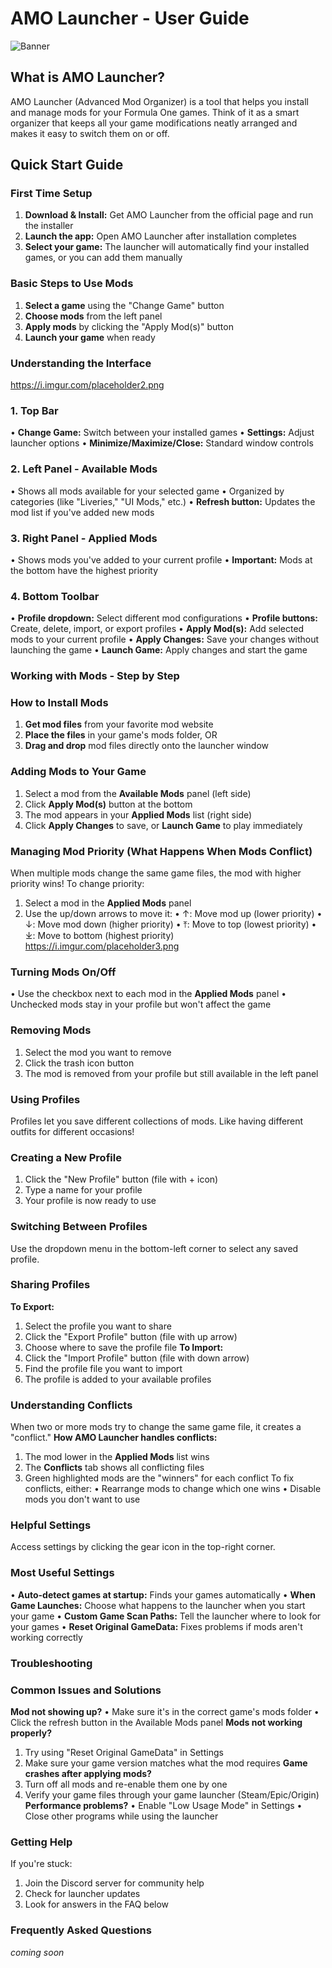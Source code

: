 # AMO Launcher - User Guide
![Banner](https://github.com/user-attachments/assets/cbef625b-0e39-47e3-8364-5c0deffef268)
## What is AMO Launcher?
AMO Launcher (Advanced Mod Organizer) is a tool that helps you install and manage mods for your Formula One games. Think of it as a smart organizer that keeps all your game modifications neatly arranged and makes it easy to switch them on or off.
## Quick Start Guide
### First Time Setup
1.	**Download & Install:** Get AMO Launcher from the official page and run the installer
2.	**Launch the app:** Open AMO Launcher after installation completes
3.	**Select your game:** The launcher will automatically find your installed games, or you can add them manually
### Basic Steps to Use Mods
1.	**Select a game** using the "Change Game" button
2.	**Choose mods** from the left panel
3.	**Apply mods** by clicking the "Apply Mod(s)" button
4.	**Launch your game** when ready
### Understanding the Interface
https://i.imgur.com/placeholder2.png
### 1. Top Bar
•	**Change Game:** Switch between your installed games
•	**Settings:** Adjust launcher options
•	**Minimize/Maximize/Close:** Standard window controls
### 2. Left Panel - Available Mods
•	Shows all mods available for your selected game
•	Organized by categories (like "Liveries," "UI Mods," etc.)
•	**Refresh button:** Updates the mod list if you've added new mods
### 3. Right Panel - Applied Mods
•	Shows mods you've added to your current profile
•	**Important:** Mods at the bottom have the highest priority
### 4. Bottom Toolbar
•	**Profile dropdown:** Select different mod configurations
•	**Profile buttons:** Create, delete, import, or export profiles
•	**Apply Mod(s):** Add selected mods to your current profile
•	**Apply Changes:** Save your changes without launching the game
•	**Launch Game:** Apply changes and start the game
### Working with Mods - Step by Step
### How to Install Mods
1.	**Get mod files** from your favorite mod website
2.	**Place the files** in your game's mods folder, OR
3.	**Drag and drop** mod files directly onto the launcher window
### Adding Mods to Your Game
1.	Select a mod from the **Available Mods** panel (left side)
2.	Click **Apply Mod(s)** button at the bottom
3.	The mod appears in your **Applied Mods** list (right side)
4.	Click **Apply Changes** to save, or **Launch Game** to play immediately
### Managing Mod Priority (What Happens When Mods Conflict)
When multiple mods change the same game files, the mod with higher priority wins!
To change priority:
1.	Select a mod in the **Applied Mods** panel
2.	Use the up/down arrows to move it:
•	↑: Move mod up (lower priority)
•	↓: Move mod down (higher priority)
•	⤒: Move to top (lowest priority)
•	⤓: Move to bottom (highest priority)
https://i.imgur.com/placeholder3.png
### Turning Mods On/Off
•	Use the checkbox next to each mod in the **Applied Mods** panel
•	Unchecked mods stay in your profile but won't affect the game
### Removing Mods
1.	Select the mod you want to remove
2.	Click the trash icon button
3.	The mod is removed from your profile but still available in the left panel
### Using Profiles
Profiles let you save different collections of mods. Like having different outfits for different occasions!
### Creating a New Profile
1.	Click the "New Profile" button (file with + icon)
2.	Type a name for your profile
3.	Your profile is now ready to use
### Switching Between Profiles
Use the dropdown menu in the bottom-left corner to select any saved profile.
### Sharing Profiles
**To Export:**
1.	Select the profile you want to share
2.	Click the "Export Profile" button (file with up arrow)
3.	Choose where to save the profile file
**To Import:**
1.	Click the "Import Profile" button (file with down arrow)
2.	Find the profile file you want to import
3.	The profile is added to your available profiles
### Understanding Conflicts
When two or more mods try to change the same game file, it creates a "conflict."
**How AMO Launcher handles conflicts:**
1.	The mod lower in the **Applied Mods** list wins
2.	The **Conflicts** tab shows all conflicting files
3.	Green highlighted mods are the "winners" for each conflict
To fix conflicts, either:
•	Rearrange mods to change which one wins
•	Disable mods you don't want to use
### Helpful Settings
Access settings by clicking the gear icon in the top-right corner.
### Most Useful Settings
•	**Auto-detect games at startup:** Finds your games automatically
•	**When Game Launches:** Choose what happens to the launcher when you start your game
•	**Custom Game Scan Paths:** Tell the launcher where to look for your games
•	**Reset Original GameData:** Fixes problems if mods aren't working correctly
### Troubleshooting
### Common Issues and Solutions
**Mod not showing up?**
•	Make sure it's in the correct game's mods folder
•	Click the refresh button in the Available Mods panel
**Mods not working properly?**
1.	Try using "Reset Original GameData" in Settings
2.	Make sure your game version matches what the mod requires
**Game crashes after applying mods?**
1.	Turn off all mods and re-enable them one by one
2.	Verify your game files through your game launcher (Steam/Epic/Origin)
**Performance problems?**
•	Enable "Low Usage Mode" in Settings
•	Close other programs while using the launcher
### Getting Help
If you're stuck:
1.	Join the Discord server for community help
2.	Check for launcher updates
3.	Look for answers in the FAQ below
### Frequently Asked Questions
*coming soon*
